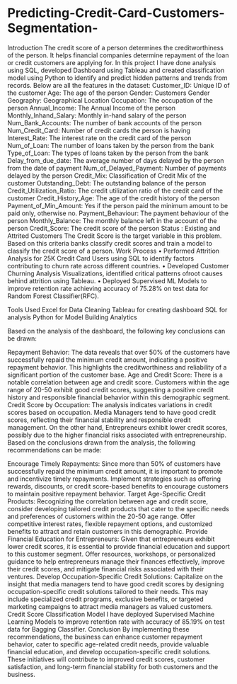 # Predicting-Credit-Card-Customers-Segmentation-
 Introduction
The credit score of a person determines the creditworthiness of the person. It helps financial companies determine repayment of the loan or credit customers are applying for. In this project I have done analysis using SQL, developed Dashboard using Tableau and created classification model using Python to identify and predict hidden patterns and trends from records.
Below are all the features in the dataset:
Customer_ID: Unique ID of the customer
Age: The age of the person
Gender: Customers Gender
Geography: Geographical Location
Occupation: The occupation of the person
Annual_Income: The Annual Income of the person
Monthly_Inhand_Salary: Monthly in-hand salary of the person
Num_Bank_Accounts: The number of bank accounts of the person
Num_Credit_Card: Number of credit cards the person is having
Interest_Rate: The interest rate on the credit card of the person
Num_of_Loan: The number of loans taken by the person from the bank
Type_of_Loan: The types of loans taken by the person from the bank
Delay_from_due_date: The average number of days delayed by the person from the date of payment
Num_of_Delayed_Payment: Number of payments delayed by the person
Credit_Mix: Classification of Credit Mix of the customer
Outstanding_Debt: The outstanding balance of the person
Credit_Utilization_Ratio: The credit utilization ratio of the credit card of the customer
Credit_History_Age: The age of the credit history of the person
Payment_of_Min_Amount: Yes if the person paid the minimum amount to be paid only, otherwise no.
Payment_Behaviour: The payment behaviour of the person
Monthly_Balance: The monthly balance left in the account of the person
Credit_Score: The credit score of the person
Status : Existing and Attrited Customers
The Credit Score is the target variable in this problem. Based on this criteria banks classify credit scores and train a model to classify the credit score of a person.
Work Process
• Performed Attrition Analysis for 25K Credit Card Users using SQL to identify factors contributing to churn rate across different countries. • Developed Customer Churning Analysis Visualizations, identified critical patterns ofroot causes behind attrition using Tableau. • Deployed Supervised ML Models to improve retention rate achieving accuracy of 75.28% on test data for Random Forest Classifier(RFC).

Tools Used
Excel for Data Cleaning
Tableau for creating dashboard
SQL for analysis
Python for Model Building
Analytics

Based on the analysis of the dashboard, the following key conclusions can be drawn:

Repayment Behavior: The data reveals that over 50% of the customers have successfully repaid the minimum credit amount, indicating a positive repayment behavior. This highlights the creditworthiness and reliability of a significant portion of the customer base.
Age and Credit Score: There is a notable correlation between age and credit score. Customers within the age range of 20-50 exhibit good credit scores, suggesting a positive credit history and responsible financial behavior within this demographic segment.
Credit Score by Occupation: The analysis indicates variations in credit scores based on occupation. Media Managers tend to have good credit scores, reflecting their financial stability and responsible credit management. On the other hand, Entrepreneurs exhibit lower credit scores, possibly due to the higher financial risks associated with entrepreneurship.
Based on the conclusions drawn from the analysis, the following recommendations can be made:

Encourage Timely Repayments: Since more than 50% of customers have successfully repaid the minimum credit amount, it is important to promote and incentivize timely repayments. Implement strategies such as offering rewards, discounts, or credit score-based benefits to encourage customers to maintain positive repayment behavior.
Target Age-Specific Credit Products: Recognizing the correlation between age and credit score, consider developing tailored credit products that cater to the specific needs and preferences of customers within the 20-50 age range. Offer competitive interest rates, flexible repayment options, and customized benefits to attract and retain customers in this demographic.
Provide Financial Education for Entrepreneurs: Given that entrepreneurs exhibit lower credit scores, it is essential to provide financial education and support to this customer segment. Offer resources, workshops, or personalized guidance to help entrepreneurs manage their finances effectively, improve their credit scores, and mitigate financial risks associated with their ventures.
Develop Occupation-Specific Credit Solutions: Capitalize on the insight that media managers tend to have good credit scores by designing occupation-specific credit solutions tailored to their needs. This may include specialized credit programs, exclusive benefits, or targeted marketing campaigns to attract media managers as valued customers.
Credit Score Classification Model
I have deployed Supervised Machine Learning Models to improve retention rate with accuracy of 85.19% on test data for Bagging Classifier.
Conclusion
By implementing these recommendations, the business can enhance customer repayment behavior, cater to specific age-related credit needs, provide valuable financial education, and develop occupation-specific credit solutions. These initiatives will contribute to improved credit scores, customer satisfaction, and long-term financial stability for both customers and the business.
